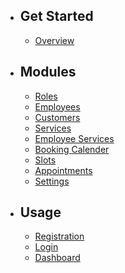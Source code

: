- ## Get Started
    - [Overview](/{{route}}/{{version}}/overview)
- ## Modules
    - [Roles](/{{route}}/{{version}}/roles)
    - [Employees](/{{route}}/{{version}}/employees)
    - [Customers](/{{route}}/{{version}}/customers)
    - [Services](/{{route}}/{{version}}/services)
    - [Employee Services](/{{route}}/{{version}}/employeeservices)
    - [Booking Calender](/{{route}}/{{version}}/bookingcalender)
    - [Slots](/{{route}}/{{version}}/slots)
    - [Appointments](/{{route}}/{{version}}/appointments)
    - [Settings](/{{route}}/{{version}}/settings)
- ## Usage
    - [Registration](/{{route}}/{{version}}/registration)
    - [Login](/{{route}}/{{version}}/login)
    - [Dashboard](/{{route}}/{{version}}/dashboard)

